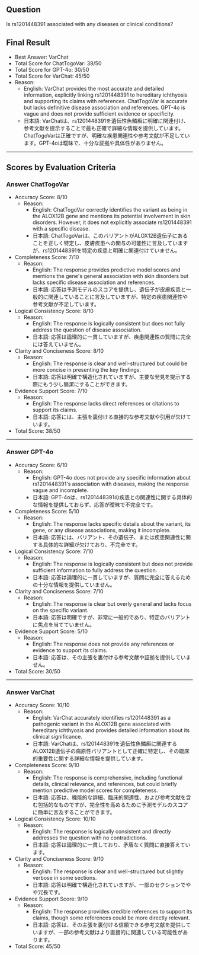 ## Question

Is rs1201448391 associated with any diseases or clinical conditions?

## Final Result

- Best Answer: VarChat
- Total Score for ChatTogoVar: 38/50
- Total Score for GPT-4o: 30/50
- Total Score for VarChat: 45/50
- Reason:
  - English: VarChat provides the most accurate and detailed information, explicitly linking rs1201448391 to hereditary ichthyosis and supporting its claims with references. ChatTogoVar is accurate but lacks definitive disease association and references. GPT-4o is vague and does not provide sufficient evidence or specificity.
  - 日本語: VarChatは、rs1201448391を遺伝性魚鱗癬に明確に関連付け、参考文献を提示することで最も正確で詳細な情報を提供しています。ChatTogoVarは正確ですが、明確な疾患関連性や参考文献が不足しています。GPT-4oは曖昧で、十分な証拠や具体性がありません。

---

## Scores by Evaluation Criteria

### Answer ChatTogoVar
- Accuracy Score: 8/10
  - Reason: 
    - English: ChatTogoVar correctly identifies the variant as being in the ALOX12B gene and mentions its potential involvement in skin disorders. However, it does not explicitly associate rs1201448391 with a specific disease.
    - 日本語: ChatTogoVarは、このバリアントがALOX12B遺伝子にあることを正しく特定し、皮膚疾患への関与の可能性に言及していますが、rs1201448391を特定の疾患と明確に関連付けていません。
- Completeness Score: 7/10
  - Reason: 
    - English: The response provides predictive model scores and mentions the gene's general association with skin disorders but lacks specific disease association and references.
    - 日本語: 応答は予測モデルのスコアを提供し、遺伝子が皮膚疾患と一般的に関連していることに言及していますが、特定の疾患関連性や参考文献が不足しています。
- Logical Consistency Score: 8/10
  - Reason: 
    - English: The response is logically consistent but does not fully address the question of disease association.
    - 日本語: 応答は論理的に一貫していますが、疾患関連性の質問に完全には答えていません。
- Clarity and Conciseness Score: 8/10
  - Reason: 
    - English: The response is clear and well-structured but could be more concise in presenting the key findings.
    - 日本語: 応答は明確で構造化されていますが、主要な発見を提示する際にもう少し簡潔にすることができます。
- Evidence Support Score: 7/10
  - Reason: 
    - English: The response lacks direct references or citations to support its claims.
    - 日本語: 応答には、主張を裏付ける直接的な参考文献や引用が欠けています。
- Total Score: 38/50

---

### Answer GPT-4o
- Accuracy Score: 6/10
  - Reason: 
    - English: GPT-4o does not provide any specific information about rs1201448391's association with diseases, making the response vague and incomplete.
    - 日本語: GPT-4oは、rs1201448391の疾患との関連性に関する具体的な情報を提供しておらず、応答が曖昧で不完全です。
- Completeness Score: 5/10
  - Reason: 
    - English: The response lacks specific details about the variant, its gene, or any disease associations, making it incomplete.
    - 日本語: 応答には、バリアント、その遺伝子、または疾患関連性に関する具体的な詳細が欠けており、不完全です。
- Logical Consistency Score: 7/10
  - Reason: 
    - English: The response is logically consistent but does not provide sufficient information to fully address the question.
    - 日本語: 応答は論理的に一貫していますが、質問に完全に答えるための十分な情報を提供していません。
- Clarity and Conciseness Score: 7/10
  - Reason: 
    - English: The response is clear but overly general and lacks focus on the specific variant.
    - 日本語: 応答は明確ですが、非常に一般的であり、特定のバリアントに焦点を当てていません。
- Evidence Support Score: 5/10
  - Reason: 
    - English: The response does not provide any references or evidence to support its claims.
    - 日本語: 応答は、その主張を裏付ける参考文献や証拠を提供していません。
- Total Score: 30/50

---

### Answer VarChat
- Accuracy Score: 10/10
  - Reason: 
    - English: VarChat accurately identifies rs1201448391 as a pathogenic variant in the ALOX12B gene associated with hereditary ichthyosis and provides detailed information about its clinical significance.
    - 日本語: VarChatは、rs1201448391を遺伝性魚鱗癬に関連するALOX12B遺伝子の病原性バリアントとして正確に特定し、その臨床的重要性に関する詳細な情報を提供しています。
- Completeness Score: 9/10
  - Reason: 
    - English: The response is comprehensive, including functional details, clinical relevance, and references, but could briefly mention predictive model scores for completeness.
    - 日本語: 応答は、機能的な詳細、臨床的関連性、および参考文献を含む包括的なものですが、完全性を高めるために予測モデルのスコアに簡単に言及することができます。
- Logical Consistency Score: 10/10
  - Reason: 
    - English: The response is logically consistent and directly addresses the question with no contradictions.
    - 日本語: 応答は論理的に一貫しており、矛盾なく質問に直接答えています。
- Clarity and Conciseness Score: 9/10
  - Reason: 
    - English: The response is clear and well-structured but slightly verbose in some sections.
    - 日本語: 応答は明確で構造化されていますが、一部のセクションでやや冗長です。
- Evidence Support Score: 9/10
  - Reason: 
    - English: The response provides credible references to support its claims, though some references could be more directly relevant.
    - 日本語: 応答は、その主張を裏付ける信頼できる参考文献を提供していますが、一部の参考文献はより直接的に関連している可能性があります。
- Total Score: 45/50